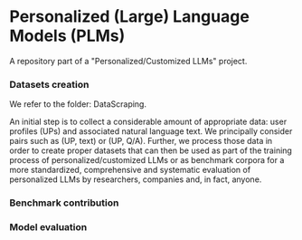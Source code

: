 # Personalized (Large) Language Models (PLMs)
A repository part of a "Personalized/Customized LLMs" project.

### Datasets creation
We refer to the folder: DataScraping.

An initial step is to collect a considerable amount of appropriate data: user profiles (UPs) and associated natural language text. We principally consider pairs such as (UP, text) or (UP, Q/A). Further, we process those data in order to create proper datasets that can then be used as part of the training process of personalized/customized LLMs or as benchmark corpora for a more standardized, comprehensive and systematic evaluation of personalized LLMs by researchers, companies and, in fact, anyone.

### Benchmark contribution

### Model evaluation
